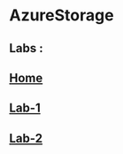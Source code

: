# AzureStorage

## Labs :
## [Home](https://github.com/OT-TRAINING/AzureStorage/wiki) <br>
## [Lab-1](https://github.com/OT-TRAINING/AzureStorage/wiki/LAB--1-:-Blob-and-SAS-token) <br>
## [Lab-2](https://github.com/OT-TRAINING/AzureStorage/wiki/Lab-2-:-Azure-File-storage-and-drive-mapping)
